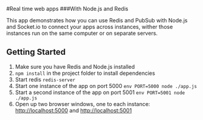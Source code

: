 #Real time web apps
###With Node.js and Redis

This app demonstrates how you can use Redis and PubSub with Node.js and Socket.io to connect your apps across instances, wither those instances run on the same computer or on separate servers.

## Getting Started

1. Make sure you have Redis and Node.js installed
2. `npm install` in the project folder to install dependencies
3. Start redis `redis-server`
4. Start one instance of the app on port 5000 
`env PORT=5000 node ./app.js`
5. Start a second instance of the app on port 5001
`env PORT=5001 node ./app.js`
6. Open up two browser windows, one to each instance: [http://localhost:5000](http://localhost:5000) and [http://localhost:5001](http://localhost:5001)

